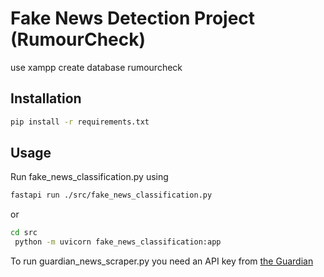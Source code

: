 # Fake News Detection Project (RumourCheck)

use xampp create database rumourcheck

## Installation

```bash
pip install -r requirements.txt
```

## Usage

Run fake_news_classification.py using

```bash
fastapi run ./src/fake_news_classification.py
```

or

```bash
cd src
 python -m uvicorn fake_news_classification:app
```

To run guardian_news_scraper.py you need an API key from [the Guardian](https://open-platform.theguardian.com/access/)
